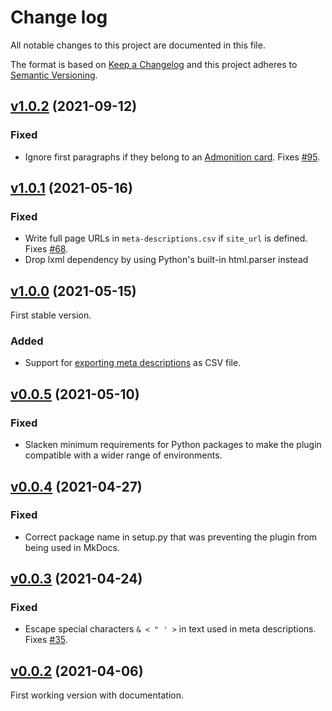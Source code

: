 # Change log

All notable changes to this project are documented in this file.

The format is based on [Keep a Changelog](https://keepachangelog.com/en/1.0.0/) and this project adheres to [Semantic Versioning](https://semver.org/spec/v2.0.0.html).

## [v1.0.2](https://www.github.com/prcr/mkdocs-meta-descriptions-plugin/compare/v1.0.1...v1.0.2) (2021-09-12)

### Fixed

-   Ignore first paragraphs if they belong to an [Admonition card](https://python-markdown.github.io/extensions/admonition/). Fixes [#95](https://github.com/prcr/mkdocs-meta-descriptions-plugin/issues/95).

## [v1.0.1](https://www.github.com/prcr/mkdocs-meta-descriptions-plugin/compare/v1.0.0...v1.0.1) (2021-05-16)

### Fixed

-   Write full page URLs in `meta-descriptions.csv` if `site_url` is defined. Fixes [#68](https://github.com/prcr/mkdocs-meta-descriptions-plugin/issues/68).
-   Drop lxml dependency by using Python's built-in html.parser instead

## [v1.0.0](https://www.github.com/prcr/mkdocs-meta-descriptions-plugin/compare/v0.0.5...v1.0.0) (2021-05-15)

First stable version.

### Added

-   Support for [exporting meta descriptions](README.md#export_csv) as CSV file.

## [v0.0.5](https://www.github.com/prcr/mkdocs-meta-descriptions-plugin/compare/v0.0.4...v0.0.5) (2021-05-10)

### Fixed

-   Slacken minimum requirements for Python packages to make the plugin compatible with a wider range of environments.

## [v0.0.4](https://www.github.com/prcr/mkdocs-meta-descriptions-plugin/compare/v0.0.3...v0.0.4) (2021-04-27)

### Fixed

-   Correct package name in setup.py that was preventing the plugin from being used in MkDocs.

## [v0.0.3](https://www.github.com/prcr/mkdocs-meta-descriptions-plugin/compare/v0.0.2...v0.0.3) (2021-04-24)

### Fixed

-   Escape special characters `& < " ' >` in text used in meta descriptions. Fixes [#35](https://github.com/prcr/mkdocs-meta-descriptions-plugin/issues/35). 

## [v0.0.2](https://www.github.com/prcr/mkdocs-meta-descriptions-plugin/compare/v0.0.1...v0.0.2) (2021-04-06)

First working version with documentation.
